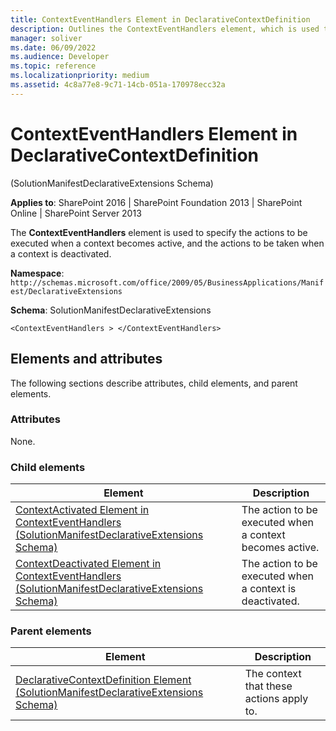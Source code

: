 ```yaml
---
title: ContextEventHandlers Element in DeclarativeContextDefinition
description: Outlines the ContextEventHandlers element, which is used to specify the actions to be executed when a context becomes active.
manager: soliver
ms.date: 06/09/2022
ms.audience: Developer
ms.topic: reference
ms.localizationpriority: medium
ms.assetid: 4c8a77e8-9c71-14cb-051a-170978ecc32a
---
```


# ContextEventHandlers Element in DeclarativeContextDefinition

(SolutionManifestDeclarativeExtensions Schema)

**Applies to**: SharePoint 2016 | SharePoint Foundation 2013 | SharePoint Online | SharePoint Server 2013

The **ContextEventHandlers** element is used to specify the actions to be executed when a context becomes active, and the actions to be taken when a context is deactivated.

**Namespace**: `http://schemas.microsoft.com/office/2009/05/BusinessApplications/Manifest/DeclarativeExtensions`

**Schema**: SolutionManifestDeclarativeExtensions

```
<ContextEventHandlers > </ContextEventHandlers>
```

## Elements and attributes

The following sections describe attributes, child elements, and parent elements.

### Attributes

None.

### Child elements

|Element|Description|
|----------|-----------|
|[ContextActivated Element in ContextEventHandlers (SolutionManifestDeclarativeExtensions Schema)](contextactivated-element-in-contexteventhandlers-solutionmanifestdeclarativeexte.md)|The action to be executed when a context becomes active.|
|[ContextDeactivated Element in ContextEventHandlers (SolutionManifestDeclarativeExtensions Schema)](contextdeactivated-element-in-contexteventhandlers-solutionmanifestdeclarativeex.md)|The action to be executed when a context is deactivated.|

### Parent elements

|Element|Description|
|----------|-----------|
|[DeclarativeContextDefinition Element (SolutionManifestDeclarativeExtensions Schema)](declarativecontextdefinition-element-solutionmanifestdeclarativeextensions-schem.md)|The context that these actions apply to.|

<br/>

<br/>
